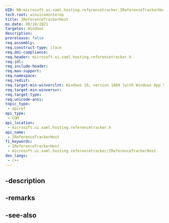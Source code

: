 ```yaml
---
UID: NN:microsoft.ui.xaml.hosting.referencetracker.IReferenceTrackerHost
tech.root: winuicominterop
title: IReferenceTrackerHost
ms.date: 09/10/2021
targetos: Windows
description: 
prerelease: false
req.assembly: 
req.construct-type: iface
req.ddi-compliance: 
req.header: microsoft.ui.xaml.hosting.referencetracker.h
req.idl: 
req.include-header: 
req.max-support: 
req.namespace: 
req.redist: 
req.target-min-winverclnt: Windows 10, version 1809 (with Windows App SDK 0.5 or later)
req.target-min-winversvr: 
req.target-type: 
req.unicode-ansi: 
topic_type:
 - apiref
api_type:
 - COM
api_location:
 - microsoft.ui.xaml.hosting.referencetracker.h
api_name:
 - IReferenceTrackerHost
f1_keywords:
 - IReferenceTrackerHost
 - microsoft.ui.xaml.hosting.referencetracker/IReferenceTrackerHost
dev_langs:
 - c++
---
```


## -description

## -remarks

## -see-also

